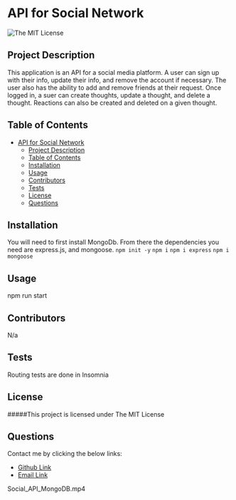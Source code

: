 # API for Social Network
![The MIT License](https://img.shields.io/badge/license-MIT-green)

## Project Description
This application is an API for a social media platform. A user can sign up with their info, update their info, and remove the account if necessary. The user also has the ability to add and remove friends at their request. Once logged in, a suer can create thoughts, update a thought, and delete a thought. Reactions can also be created and deleted on a given thought. 
## Table of Contents
- [API for Social Network](#api-for-social-network)
  - [Project Description](#project-description)
  - [Table of Contents](#table-of-contents)
  - [Installation](#installation)
  - [Usage](#usage)
  - [Contributors](#contributors)
  - [Tests](#tests)
  - [License](#license)
  - [Questions](#questions)
## Installation
You will need to first install MongoDb. From there the dependencies you need are express.js, and mongoose.
`npm init -y`
`npm i`
`npm i express`
`npm i mongoose`
## Usage
npm run start
## Contributors
N/a
## Tests
Routing tests are done in Insomnia
## License
#####This project is licensed under
The MIT License
## Questions
Contact me by clicking the below links:
* [Github Link](https://github.com/deftonechris)
* [Email Link](mailto:deftonechris@msn.com)

Social_API_MongoDB.mp4
